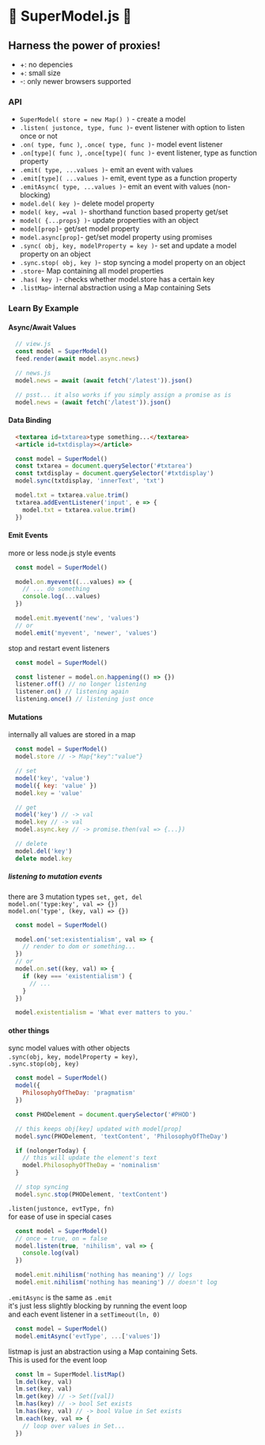 # 👯 SuperModel.js 👯
## Harness the power of proxies!

* +: no depencies
* +: small size
* -: only newer browsers supported

### API
* ``SuperModel( store = new Map() )`` - create a model
* ``.listen( justonce, type, func )``- event listener with option to listen once or not
* ``.on( type, func )``, ``.once( type, func )``- model event listener
* ``.on[type]( func )``, ``.once[type]( func )``- event listener, type as function property
* ``.emit( type, ...values )``- emit an event with values
* ``.emit[type]( ...values )``- emit, event type as a function property
* ``.emitAsync( type, ...values )``- emit an event with values (non-blocking)
* ``model.del( key )``- delete model property
* ``model( key, =val )``- shorthand function based property get/set
* ``model( {...props} )``- update properties with an object
* ``model[prop]``- get/set model property
* ``model.async[prop]``- get/set model property using promises
* ``.sync( obj, key, modelProperty = key )``- set and update a model property on an object
* ``.sync.stop( obj, key )``- stop syncing a model property on an object
* ``.store``- Map containing all model properties
* ``.has( key )``- checks whether model.store has a certain key
* ``.listMap``- internal abstraction using a Map containing Sets

### Learn By Example

#### Async/Await Values

```js
  // view.js
  const model = SuperModel()
  feed.render(await model.async.news)

  // news.js
  model.news = await (await fetch('/latest')).json()

  // psst... it also works if you simply assign a promise as is
  model.news = (await fetch('/latest')).json()
```


#### Data Binding

```html
  <textarea id=txtarea>type something...</textarea>
  <article id=txtdisplay></article>
```

```js
  const model = SuperModel()
  const txtarea = document.querySelector('#txtarea')
  const txtdisplay = document.querySelector('#txtdisplay')
  model.sync(txtdisplay, 'innerText', 'txt')

  model.txt = txtarea.value.trim()
  txtarea.addEventListener('input', e => {
    model.txt = txtarea.value.trim()
  })
```

#### Emit Events

more or less node.js style events
```js
  const model = SuperModel()

  model.on.myevent((...values) => {
    // ... do something
    console.log(...values)
  })

  model.emit.myevent('new', 'values')
  // or
  model.emit('myevent', 'newer', 'values')
```

stop and restart event listeners

```js
  const model = SuperModel()

  const listener = model.on.happening(() => {})
  listener.off() // no longer listening
  listener.on() // listening again
  listening.once() // listening just once
```

#### Mutations
internally all values are stored in a map
```js
  const model = SuperModel()
  model.store // -> Map{"key":"value"}

  // set
  model('key', 'value')
  model({ key: 'value' })
  model.key = 'value'

  // get
  model('key') // -> val
  model.key // -> val
  model.async.key // -> promise.then(val => {...})

  // delete
  model.del('key')
  delete model.key
```

##### listening to mutation events
there are 3 mutation types ``set, get, del``    
``model.on('type:key', val => {})``    
``model.on('type', (key, val) => {})``

```js
  const model = SuperModel()

  model.on('set:existentialism', val => {
    // render to dom or something...
  })
  // or
  model.on.set((key, val) => {
    if (key === 'existentialism') {
      // ...
    }
  })

  model.existentialism = 'What ever matters to you.'

```


#### other things
sync model values with other objects   
``.sync(obj, key, modelProperty = key)``,    
``.sync.stop(obj, key)``
```js
  const model = SuperModel()
  model({
    PhilosophyOfTheDay: 'pragmatism'
  })

  const PHODelement = document.querySelector('#PHOD')

  // this keeps obj[key] updated with model[prop]
  model.sync(PHODelement, 'textContent', 'PhilosophyOfTheDay')

  if (nolongerToday) {
    // this will update the element's text
    model.PhilosophyOfTheDay = 'nominalism'
  }

  // stop syncing
  model.sync.stop(PHODelement, 'textContent')
```

``.listen(justonce, evtType, fn)``   
for ease of use in special cases
```js
  const model = SuperModel()
  // once = true, on = false
  model.listen(true, 'nihilism', val => {
    console.log(val)
  })

  model.emit.nihilism('nothing has meaning') // logs
  model.emit.nihilism('nothing has meaning') // doesn't log
```

``.emitAsync`` is the same as ``.emit``   
it's just less slightly blocking by running the event loop    
and each event listener in a ``setTimeout(ln, 0)``
```js
  const model = SuperModel()
  model.emitAsync('evtType', ...['values'])
```



listmap is just an abstraction
using a Map containing Sets.  
This is used for the event loop
```js
  const lm = SuperModel.listMap()
  lm.del(key, val)
  lm.set(key, val)
  lm.get(key) // -> Set([val])
  lm.has(key) // -> bool Set exists
  lm.has(key, val) // -> bool Value in Set exists
  lm.each(key, val => {
    // loop over values in Set...
  })
```
